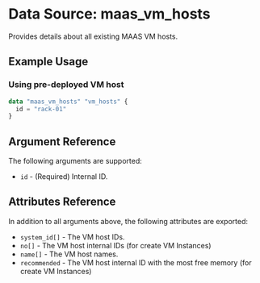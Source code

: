 
# Data Source: maas_vm_hosts

Provides details about all existing MAAS VM hosts.

## Example Usage

### Using pre-deployed VM host

```terraform
data "maas_vm_hosts" "vm_hosts" {
  id = "rack-01"
}
```

## Argument Reference

The following arguments are supported:

* `id` - (Required) Internal ID. 

## Attributes Reference

In addition to all arguments above, the following attributes are exported:

* `system_id[]` - The VM host IDs.
* `no[]` - The VM host internal IDs (for create VM Instances)
* `name[]` - The VM host names. 
* `recommended` - The VM host internal ID with the most free memory (for create VM Instances)

